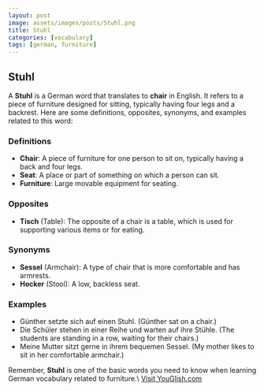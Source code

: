 ```yaml
---
layout: post
image: assets/images/posts/Stuhl.png
title: Stuhl
categories: [vocabulary]
tags: [german, furniture]
---
```


## Stuhl

A **Stuhl** is a German word that translates to **chair** in English. It refers to a piece of furniture designed for sitting, typically having four legs and a backrest. Here are some definitions, opposites, synonyms, and examples related to this word:

### Definitions
- **Chair**: A piece of furniture for one person to sit on, typically having a back and four legs.
- **Seat**: A place or part of something on which a person can sit.
- **Furniture**: Large movable equipment for seating.

### Opposites
- **Tisch** (Table): The opposite of a chair is a table, which is used for supporting various items or for eating.

### Synonyms
- **Sessel** (Armchair): A type of chair that is more comfortable and has armrests.
- **Hocker** (Stool): A low, backless seat.

### Examples
- Günther setzte sich auf einen Stuhl. (Günther sat on a chair.)
- Die Schüler stehen in einer Reihe und warten auf ihre Stühle. (The students are standing in a row, waiting for their chairs.)
- Meine Mutter sitzt gerne in ihrem bequemen Sessel. (My mother likes to sit in her comfortable armchair.)

Remember, **Stuhl** is one of the basic words you need to know when learning German vocabulary related to furniture.\ <a id="yg-widget-0" class="youglish-widget" data-query="Stuhl" data-lang="german" data-components="8412" data-auto-start="0" data-bkg-color="theme_light" data-title="How%20to%20pronounce%20Stuhl%20in%20German"  rel="nofollow" href="https://youglish.com">Visit YouGlish.com</a><script async src="https://youglish.com/public/emb/widget.js" charset="utf-8"></script>